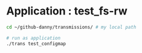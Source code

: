 # Application : test_fs-rw

```sh
cd ~/github-danny/transmissions/ # my local path

# run as application
./trans test_configmap
```
